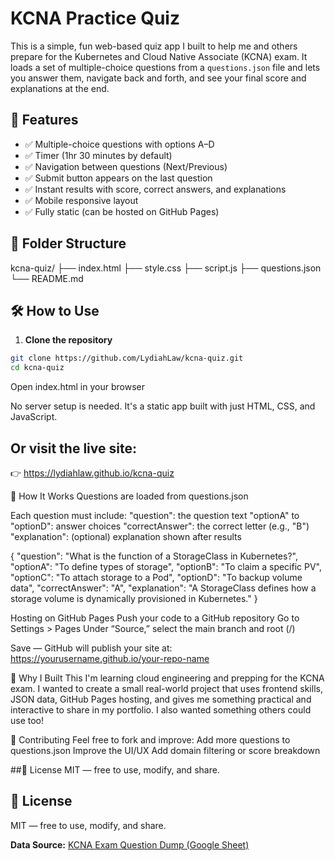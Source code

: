 # KCNA Practice Quiz

This is a simple, fun web-based quiz app I built to help me and others prepare for the Kubernetes and Cloud Native Associate (KCNA) exam. It loads a set of multiple-choice questions from a `questions.json` file and lets you answer them, navigate back and forth, and see your final score and explanations at the end.

## 🚀 Features

- ✅ Multiple-choice questions with options A–D
- ✅ Timer (1hr 30 minutes by default)
- ✅ Navigation between questions (Next/Previous)
- ✅ Submit button appears on the last question
- ✅ Instant results with score, correct answers, and explanations
- ✅ Mobile responsive layout
- ✅ Fully static (can be hosted on GitHub Pages)

## 📁 Folder Structure

kcna-quiz/
├── index.html
├── style.css
├── script.js
├── questions.json
└── README.md


## 🛠️ How to Use

1. **Clone the repository**

```bash
git clone https://github.com/LydiahLaw/kcna-quiz.git
cd kcna-quiz
```


Open index.html in your browser

No server setup is needed. It's a static app built with just HTML, CSS, and JavaScript.

## Or visit the live site:
👉 https://lydiahlaw.github.io/kcna-quiz

🧩 How It Works
Questions are loaded from questions.json

Each question must include:
"question": the question text
"optionA" to "optionD": answer choices
"correctAnswer": the correct letter (e.g., "B")
"explanation": (optional) explanation shown after results

{
  "question": "What is the function of a StorageClass in Kubernetes?",
  "optionA": "To define types of storage",
  "optionB": "To claim a specific PV",
  "optionC": "To attach storage to a Pod",
  "optionD": "To backup volume data",
  "correctAnswer": "A",
  "explanation": "A StorageClass defines how a storage volume is dynamically provisioned in Kubernetes."
}

Hosting on GitHub Pages
Push your code to a GitHub repository
Go to Settings > Pages
Under “Source,” select the main branch and root (/)

Save — GitHub will publish your site at:
https://yourusername.github.io/your-repo-name

🧠 Why I Built This
I'm learning cloud engineering and prepping for the KCNA exam. I wanted to create a small real-world project that uses frontend skills, JSON data, GitHub Pages hosting, and gives me something practical and interactive to share in my portfolio. I also wanted something others could use too!

🙌 Contributing
Feel free to fork and improve:
Add more questions to questions.json
Improve the UI/UX
Add domain filtering or score breakdown

##📜 License
MIT — free to use, modify, and share.

## 📜 License
MIT — free to use, modify, and share.

**Data Source:** [KCNA Exam Question Dump (Google Sheet)](https://docs.google.com/spreadsheets/d/1HsBaU3A6Md8IfRMWyt2vU_nInjMIsDsZtpg8eRxqdRg/edit?gid=0#gid=0)
